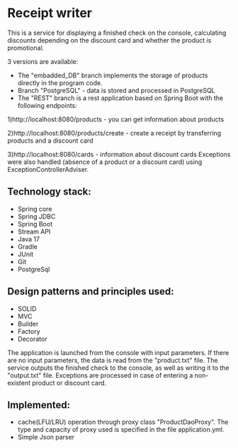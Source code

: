 # Receipt writer
This is a service for displaying a finished check on the console, calculating discounts depending on the discount card and whether the product is promotional.

3 versions are available: 

 - The "embadded_DB" branch implements the storage of products directly in the program code.
 - Branch "PostgreSQL" - data is stored and processed in PostgreSQL
 - The "REST" branch is a rest application based on Spring Boot with the following endpoints:
   
1)http://localhost:8080/products - you can get information about products
   
2)http://localhost:8080/products/create - create a receipt by transferring products and a discount card
   
3)http://localhost:8080/cards - information about discount cards
   Exceptions were also handled (absence of a product or a discount card) using
   ExceptionControllerAdviser.

## Technology stack:
- Spring core
- Spring JDBC
- Spring Boot
- Stream API
- Java 17
- Gradle
- JUnit
- Git
- PostgreSql

## Design patterns and principles used:

- SOLID
- MVC
- Builder
- Factory
- Decorator

The application is launched from the console with input parameters. If there are no input parameters, the data is read from the "product.txt" file. The service outputs the finished check to the console, as well as writing it to the "output.txt" file. Exceptions are processed in case of entering a non-existent product or discount card.

## Implemented: 
- cache(LFU/LRU) operation through proxy class "ProductDaoProxy". The type and capacity of proxy used is specified in the file application.yml.
- Simple Json parser